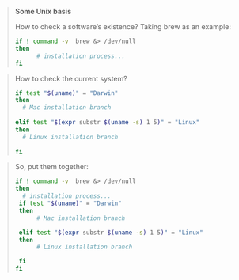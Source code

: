 > **Some Unix basis**
>
> How to check a software’s existence? Taking brew as an example:
>
> ```bash
> if ! command -v  brew &> /dev/null
> then
> 		# installation process...
> fi
> ```

>How to check the current system?
>
>```bash
>if test "$(uname)" = "Darwin"
>then
>	# Mac installation branch
>	
>elif test "$(expr substr $(uname -s) 1 5)" = "Linux"
>then
>	# Linux installation branch
>	
>fi
>```

> So, put them together:
>
> ```bash
> if ! command -v  brew &> /dev/null
> then
> 	# installation process...
>  if test "$(uname)" = "Darwin"
>  then
>   	# Mac installation branch
> 
>  elif test "$(expr substr $(uname -s) 1 5)" = "Linux"
>  then
>   	# Linux installation branch
> 
>  fi
> fi
> ```